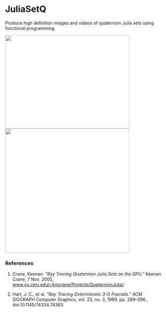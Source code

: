 # JuliaSetQ

Produce high definition images and videos of quaternion Julia sets using functional programming.

<kbd>
  <img src="https://github.com/J0HNN7G/JuliaSetQ/blob/master/Imaging/images/Chromaticity.jpg" width="400" height="300"> 
  <img src="https://github.com/J0HNN7G/JuliaSetQ/blob/master/Animation/videos/Short.gif" width="400"/>
</kbd>

### References
1. Crane, Keenan. “*Ray Tracing Quaternion Julia Sets on the GPU.*” Keenan Crane, 7 Nov. 2005, www.cs.cmu.edu/~kmcrane/Projects/QuaternionJulia/.

2. Hart, J. C., et al. “*Ray Tracing Deterministic 3-D Fractals.*” ACM SIGGRAPH Computer Graphics, vol. 23, no. 3, 1989, pp. 289–296., doi:10.1145/74334.74363.
